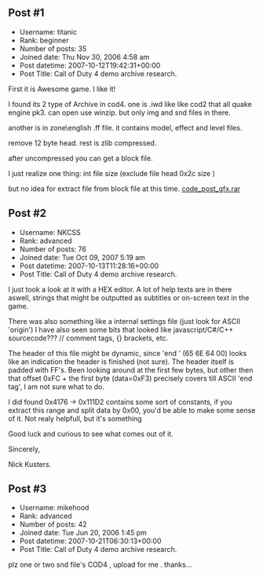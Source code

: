 ## Post #1
- Username: titanic
- Rank: beginner
- Number of posts: 35
- Joined date: Thu Nov 30, 2006 4:58 am
- Post datetime: 2007-10-12T19:42:31+00:00
- Post Title: Call of Duty 4 demo archive research.

First it is Awesome game. I like it!

I found its 2 type of Archive in cod4.
one is .iwd  like like cod2 that all quake engine pk3. can open use winzip. but only  img and snd files in there.

another is in zone\english .ff file.  it contains model, effect and level files.

remove 12 byte head. rest is zlib compressed.

after uncompressed you can get a block file.

I just  realize one thing:
int   file size (exclude file head 0x2c size )

but no idea for extract file from  block file at this time.
[code_post_gfx.rar](https://xentaxbackup.github.io/file/1354_code_post_gfx.rar)
## Post #2
- Username: NKCSS
- Rank: advanced
- Number of posts: 76
- Joined date: Tue Oct 09, 2007 5:19 am
- Post datetime: 2007-10-13T11:28:16+00:00
- Post Title: Call of Duty 4 demo archive research.

I just took a look at it with a HEX editor. A lot of help texts are in there aswell, strings that might be outputted as subtitles or on-screen text in the game.

There was also something like a internal settings file (just look for ASCII 'origin') I have also seen some bits that looked like javascript/C#/C++ sourcecode??? // comment tags, {} brackets, etc.

The header of this file might be dynamic, since 'end ' (65 6E 64 00) looks like an indication the header is finished (not sure). The header itself is padded with FF's. Been looking around at the first few bytes, but other then that offset 0xFC + the first byte (data=0xF3) precisely covers till ASCII 'end tag', I am not sure what to do. 

I did found 0x4176 -> 0x111D2 contains some sort of constants, if you extract this range and split data by 0x00, you'd be able to make some sense of it. Not realy helpfull, but it's something 


Good luck and curious to see what comes out of it.

Sincerely,


Nick Kusters.
## Post #3
- Username: mikehood
- Rank: advanced
- Number of posts: 42
- Joined date: Tue Jun 20, 2006 1:45 pm
- Post datetime: 2007-10-21T06:30:13+00:00
- Post Title: Call of Duty 4 demo archive research.

plz one or two snd file's COD4 , upload for  me . thanks...
